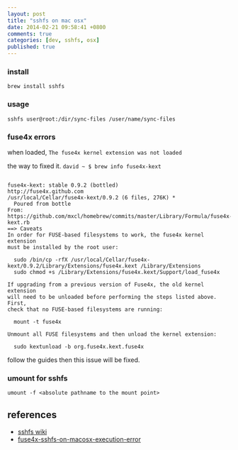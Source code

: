 ```yaml
---
layout: post
title: "sshfs on mac osx"
date: 2014-02-21 09:58:41 +0800
comments: true
categories: [dev, sshfs, osx]
published: true
---
```


### install

`brew install sshfs`

### usage

`sshfs user@root:/dir/sync-files /user/name/sync-files`

### fuse4x errors

when loaded,
`The fuse4x kernel extension was not loaded`

the way to fixed it.
` david ~ $ brew info fuse4x-kext `

```

fuse4x-kext: stable 0.9.2 (bottled)
http://fuse4x.github.com
/usr/local/Cellar/fuse4x-kext/0.9.2 (6 files, 276K) *
  Poured from bottle
From: https://github.com/mxcl/homebrew/commits/master/Library/Formula/fuse4x-kext.rb
==> Caveats
In order for FUSE-based filesystems to work, the fuse4x kernel extension
must be installed by the root user:

  sudo /bin/cp -rfX /usr/local/Cellar/fuse4x-kext/0.9.2/Library/Extensions/fuse4x.kext /Library/Extensions
  sudo chmod +s /Library/Extensions/fuse4x.kext/Support/load_fuse4x

If upgrading from a previous version of Fuse4x, the old kernel extension
will need to be unloaded before performing the steps listed above. First,
check that no FUSE-based filesystems are running:

  mount -t fuse4x

Unmount all FUSE filesystems and then unload the kernel extension:

  sudo kextunload -b org.fuse4x.kext.fuse4x

```
follow the guides then this issue will be fixed.

<!-- more -->

### umount for sshfs

`umount -f <absolute pathname to the mount point>`


references
----------
- [sshfs wiki](http://en.wikipedia.org/wiki/SSHFS)
- [fuse4x-sshfs-on-macosx-execution-error](http://stackoverflow.com/questions/12910653/fuse4x-sshfs-on-macosx-execution-error)
